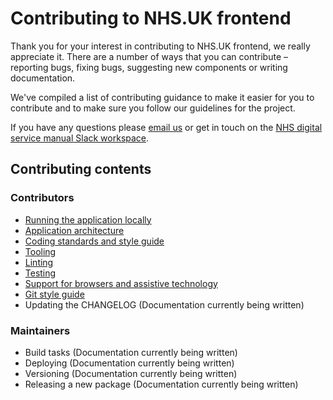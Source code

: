 # Contributing to NHS.UK frontend

Thank you for your interest in contributing to NHS.UK frontend, we really appreciate it. There are a number
of ways that you can contribute – reporting bugs, fixing bugs, suggesting new components or writing documentation.

We've compiled a list of contributing guidance to make it easier for you to contribute and to make sure you follow our guidelines for the project.

If you have any questions please [email us](mailto:service-manual@nhs.net) or get in touch on the [NHS digital service manual Slack workspace](https://nhs-service-manual.slack.com/join/shared_invite/enQtNTIyOTEyNjU3NDkyLWUwOWM5MWY5MGRhYTYxZmY4ZWI0NDA1N2NhNTRiMGY3MTQxNjk5YTc3ZTAzMTA4YmE3ZDAxYmQ3MTQxNDgzOTQ).

## Contributing contents

### Contributors
- [Running the application locally](docs/contributing/running-locally.md)
- [Application architecture](docs/contributing/application-architecture.md)
- [Coding standards and style guide](docs/contributing/coding-standards.md)
- [Tooling](docs/contributing/tooling.md)
- [Linting](docs/contributing/linting.md)
- [Testing](docs/contributing/testing.md)
- [Support for browsers and assistive technology](/docs/contributing/browser-support.md)
- [Git style guide](docs/contributing/git-style-guide.md)
- Updating the CHANGELOG (Documentation currently being written)

### Maintainers
- Build tasks (Documentation currently being written)
- Deploying (Documentation currently being written)
- Versioning (Documentation currently being written)
- Releasing a new package (Documentation currently being written)
